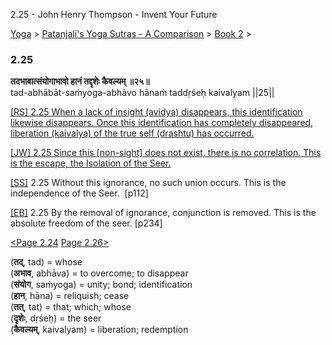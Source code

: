 2.25 - John Henry Thompson - Invent Your Future   
    

[Yoga](../../../yoga.md)‎ > ‎[Patanjali's Yoga Sutras - A Comparison](../../patanjani.md)‎ > ‎[Book 2](../book-2.md)‎ > ‎

### 2.25

**तदभाबात्संयोगाभावो हानं तद्दृशेः कैवल्यम् ॥२५॥**  
tad-abhābāt-saṁyoga-abhāvo hānaṁ taddṛśeḥ kaivalyam ||25||  
  
  
[\[RS\] 2.25 When a lack of insight (avidya) disappears, this identification likewise disappears. Once this identification has completely disappeared, liberation (kaivalya) of the true self (drashtu) has occurred.](http://www.ashtangayoga.info/philosophy/yoga-sutra-patanjali/chapter-2/item/abhabat-sanyoga-abhavo-hanam-taddrisheh-kaivalyam/)  
  
[\[JW\] 2.25 Since this \[non-sight\] does not exist, there is no correlation. This is the escape, the Isolation of the Seer.](http://books.google.com/books?id=YzFImjtOxUwC&pg=PA168&ci=128%2C823%2C780%2C53&source=bookclip)  
  
[\[SS\]](http://www.amazon.com/Yoga-Sutras-Patanjali-Commentary-Satchidananda/dp/0932040381) 2.25 Without this ignorance, no such union occurs. This is the independence of the Seer.  \[p112\]  
  
[\[EB\]](http://www.amazon.com/Yoga-Sutras-Patanjali-Translation-Commentary/dp/0865477361/ref=sr_1_1?ie=UTF8&s=books&qid=1250508322&sr=1-1) 2.25 By the removal of ignorance, conjunction is removed. This is the absolute freedom of the seer. \[p234\]  
  
[<Page 2.24](224.md)  [Page 2.26>](226.md)  
  
  
  

(**तद्**, tad) = whose  
(**अभाव**, abhāva) = to overcome; to disappear  
(**संयोग**, saṁyoga) = unity; bond; identification  
(**हान**, hāna) = reliquish; cease  
(**तत्**, tat) = that; which; whose  
(**दृशेः**, dṛśeḥ) = the seer  
(**कैवल्यम्**, kaivalyam) = liberation; redemption

